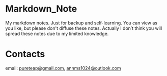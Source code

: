 # Markdown_Note
My markdown notes. Just for backup and self-learning.
You can view as you like, but please don't diffuse these notes.
Actually I don’t think you will spread these notes due to my limited knowledge.


# Contacts
email: pureteap@gmail.com, annms1024@outlook.com

